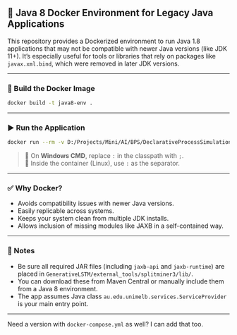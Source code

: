 ## 🚀 Java 8 Docker Environment for Legacy Java Applications

This repository provides a Dockerized environment to run Java 1.8 applications that may not be compatible with newer Java versions (like JDK 11+). It’s especially useful for tools or libraries that rely on packages like `javax.xml.bind`, which were removed in later JDK versions.


---

### 🐳 Build the Docker Image

```bash
docker build -t java8-env .
```

---

### ▶️ Run the Application

```bash
docker run --rm -v D:/Projects/Mini/AI/BPS/DeclarativeProcessSimulation:/app -w /app java8-xvfb sh -c Xvfb :99 -screen 0 1024x768x16 & java -cp "GenerativeLSTM/external_tools/splitminer3/bpmtk.jar:GenerativeLSTM/external_tools/splitminer3/lib/*" au.edu.unimelb.services.ServiceProvider SMD 0.5 0.7 false false false GenerativeLSTM/input_files/spmd/RunningExample.xes GenerativeLSTM/input_files/spmd/RunningExample
```

> 🔁 On **Windows CMD**, replace `:` in the classpath with `;`.  
> 🐧 Inside the container (Linux), use `:` as the separator.

---

### ✅ Why Docker?

- Avoids compatibility issues with newer Java versions.
- Easily replicable across systems.
- Keeps your system clean from multiple JDK installs.
- Allows inclusion of missing modules like JAXB in a self-contained way.

---

### 🧩 Notes

- Be sure all required JAR files (including `jaxb-api` and `jaxb-runtime`) are placed in `GenerativeLSTM/external_tools/splitminer3/lib/`.
- You can download these from Maven Central or manually include them from a Java 8 environment.
- The app assumes Java class `au.edu.unimelb.services.ServiceProvider` is your main entry point.

---

Need a version with `docker-compose.yml` as well? I can add that too.